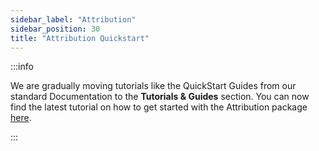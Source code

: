 ```yaml
---
sidebar_label: "Attribution"
sidebar_position: 30
title: "Attribution Quickstart"
---
```


:::info

We are gradually moving tutorials like the QuickStart Guides from our standard Documentation to the **Tutorials & Guides** section. You can now find the latest tutorial on how to get started with the Attribution package [here](/tutorials/attribution/intro).

:::
